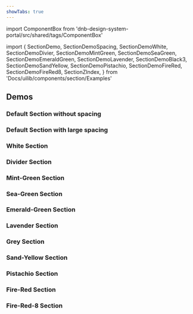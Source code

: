 ```yaml
---
showTabs: true
---
```


import ComponentBox from 'dnb-design-system-portal/src/shared/tags/ComponentBox'

import {
SectionDemo,
SectionDemoSpacing,
SectionDemoWhite,
SectionDemoDivier,
SectionDemoMintGreen,
SectionDemoSeaGreen,
SectionDemoEmeraldGreen,
SectionDemoLavender,
SectionDemoBlack3,
SectionDemoSandYellow,
SectionDemoPistachio,
SectionDemoFireRed,
SectionDemoFireRed8,
SectionZIndex,
} from 'Docs/uilib/components/section/Examples'

## Demos

### Default Section without spacing

<SectionDemo />

### Default Section with large spacing

<SectionDemoSpacing />

### White Section

<SectionDemoWhite />

### Divider Section

<SectionDemoDivier />

### Mint-Green Section

<SectionDemoMintGreen />

### Sea-Green Section

<SectionDemoSeaGreen />

### Emerald-Green Section

<SectionDemoEmeraldGreen />

### Lavender Section

<SectionDemoLavender />

### Grey Section

<SectionDemoBlack3 />

### Sand-Yellow Section

<SectionDemoSandYellow />

### Pistachio Section

<SectionDemoPistachio />

### Fire-Red Section

<SectionDemoFireRed />

### Fire-Red-8 Section

<SectionDemoFireRed8 />

<SectionZIndex />
